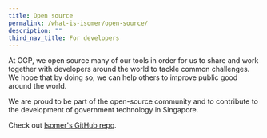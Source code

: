 ```yaml
---
title: Open source
permalink: /what-is-isomer/open-source/
description: ""
third_nav_title: For developers
---
```

At OGP, we open source many of our tools in order for us to share and work together with developers around the world to tackle common challenges. We hope that by doing so, we can help others to improve public good around the world.

We are proud to be part of the open-source community and to contribute to the development of government technology in Singapore.

Check out [Isomer's GitHub repo](https://github.com/isomerpages/).